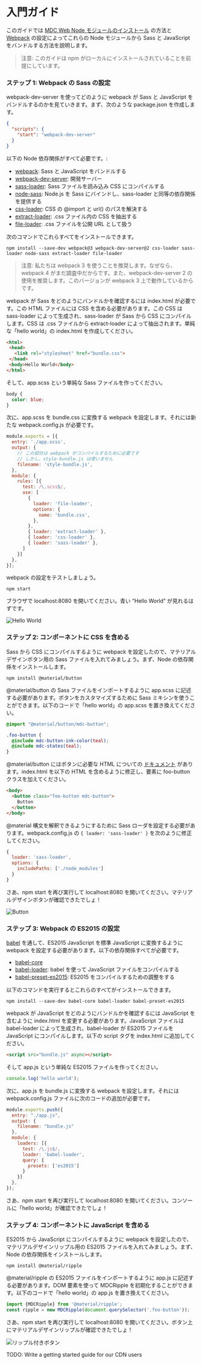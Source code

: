 <!--docs:
title: "Getting Started"
layout: landing
section: docs
path: /docs/getting-started/
-->

# 入門ガイド

このガイドでは [MDC Web Node モジュールのインストール](https://www.npmjs.com/org/material) の方法と [Webpack](https://webpack.js.org/) の設定によってこれらの Node モジュールから Sass と JavaScript をバンドルする方法を説明します。

> 注意: このガイドは npm がローカルにインストールされていることを前提にしています。

### ステップ 1: Webpack の Sass の設定

webpack-dev-server を使ってどのように webpack が Sass と JavaScript をバンドルするのかを見ていきます。まず、次のような package.json を作成します。

```json
{
  "scripts": {
    "start": "webpack-dev-server"
  }
}
```

以下の Node 依存関係がすべて必要です。:
- [webpack](https://www.npmjs.com/package/webpack): Sass と JavaScript をバンドルする
- [webpack-dev-server](https://www.npmjs.com/package/webpack-dev-server): 開発サーバー
- [sass-loader](https://www.npmjs.com/package/sass-loader): Sass ファイルを読み込み CSS にコンパイルする
- [node-sass](https://www.npmjs.com/package/node-sass): Node.js を Sass にバインドし、sass-loader と同等の依存関係を提供する
- [css-loader](https://www.npmjs.com/package/css-loader): CSS の @import と url() のパスを解決する
- [extract-loader](https://github.com/peerigon/extract-loader): .css ファイル内の CSS を抽出する
- [file-loader](https://github.com/webpack-contrib/file-loader): .css ファイルを公開 URL として扱う

次のコマンドでこれらすべてをインストールできます。

```
npm install --save-dev webpack@3 webpack-dev-server@2 css-loader sass-loader node-sass extract-loader file-loader
```

> 注意: 私たちは webpack 3 を使うことを推奨します。なぜなら、webpack 4 がまだ調査中だからです。また、webpack-dev-server 2 の使用を推奨します。このバージョンが webpack 3 上で動作しているからです。

webpack が Sass をどのようにバンドルかを確認するには index.html が必要です。この HTML ファイルには CSS を含める必要があります。この CSS は sass-loader によって生成され、sass-loader が Sass から CSS にコンパイルします。CSS は .css ファイルから extract-loader によって抽出されます。単純な「hello world」の index.html を作成してください。

```html
<html>
 <head>
   <link rel="stylesheet" href="bundle.css">
 </head>
 <body>Hello World</body>
</html>
```

そして、app.scss という単純な Sass ファイルを作ってください。

```scss
body {
  color: blue;
}
```

次に、app.scss を bundle.css に変換する webpack を設定します。それには新たな webpack.config.js が必要です。

```js
module.exports = [{
  entry: './app.scss',
  output: {
    // この部分は webpack がコンパイルするために必要です
    // しかし、style-bundle.js は使いません
    filename: 'style-bundle.js',
  },
  module: {
    rules: [{
      test: /\.scss$/,
      use: [
        {
          loader: 'file-loader',
          options: {
            name: 'bundle.css',
          },
        },
        { loader: 'extract-loader' },
        { loader: 'css-loader' },
        { loader: 'sass-loader' },
      ]
    }]
  },
}];
```

webpack の設定をテストしましょう。

```
npm start
```

ブラウザで localhost:8080 を開いてください。青い “Hello World” が見れるはずです。

![Hello World](hello_world.png)

### ステップ 2: コンポーネントに CSS を含める

Sass から CSS にコンパイルするように webpack を設定したので、マテリアルデザインボタン用の Sass ファイルを入れてみましょう。まず、Node の依存関係をインストールします。

```
npm install @material/button
```

@material/button の Sass ファイルをインポートするように app.scss に記述する必要があります。ボタンをカスタマイズするために Sass ミキシンを使うことができます。以下のコードで「hello world」の app.scss を置き換えてください。

```scss
@import "@material/button/mdc-button";

.foo-button {
  @include mdc-button-ink-color(teal);
  @include mdc-states(teal);
}
```
@material/button にはボタンに必要な HTML についての [ドキュメント](packages/mdc-button/README.md) があります。index.html を以下の HTML を含めるように修正し、要素に foo-button クラスを加えてください。

```html
<body>
  <button class="foo-button mdc-button">
    Button
  </button>
</body>
```

@material 構文を解釈できるようにするために Sass ローダを設定する必要があります。webpack.config.js の `{ loader: 'sass-loader' }` を次のように修正してください。

```javascript
{
  loader: 'sass-loader',
  options: {
    includePaths: ['./node_modules']
  }
}
```

さあ、npm start を再び実行して localhost:8080 を開いてください。マテリアルデザインボタンが確認できたでしょ！

![Button](button.png)

### ステップ 3: Webpack の ES2015 の設定

[babel](https://babeljs.io) を通して、ES2015 JavaScript を標準 JavaScript に変換するように webpack を設定する必要があります。以下の依存関係すべてが必要です。

- [babel-core](https://www.npmjs.com/package/babel-core)
- [babel-loader](https://www.npmjs.com/package/babel-loader): babel を使って JavaScript ファイルをコンパイルする
- [babel-preset-es2015](https://www.npmjs.com/package/babel-preset-es2015): ES2015 をコンパイルするための調整をする

以下のコマンドを実行するとこれらのすべてがインストールできます。

```
npm install --save-dev babel-core babel-loader babel-preset-es2015
```

webpack が JavaScript をどのようにバンドルかを確認するには JavaScript を含むように index.html を変更する必要があります。JavaScript ファイルは babel-loader によって生成され、babel-loader が ES2015 ファイルを JavaScript にコンパイルします。以下の script タグを index.html に追加してください。

```html
<script src="bundle.js" async></script>
```

そして app.js という単純な ES2015 ファイルを作ってください。

```javascript
console.log('hello world');
```

次に、app.js を bundle.js に変換する webpack を設定します。それには webpack.config.js ファイルに次のコードの追加が必要です。

```javascript
module.exports.push({
  entry: "./app.js",
  output: {
    filename: "bundle.js"
  },
  module: {
    loaders: [{
      test: /\.js$/,
      loader: 'babel-loader',
      query: {
        presets: ['es2015']
      }
    }]
  },
});
```

さあ、npm start を再び実行して localhost:8080 を開いてください。コンソールに「hello world」が確認できたでしょ！

### ステップ 4: コンポーネントに JavaScript を含める 

ES2015 から JavaScript にコンパイルするように webpack を設定したので、マテリアルデザインリップル用の ES2015 ファイルを入れてみましょう。まず、Node の依存関係をインストールします。

```
npm install @material/ripple
```

@material/ripple の ES2015 ファイルをインポートするように app.js に記述する必要があります。DOM 要素を使って MDCRipple を初期化することができます。以下のコードで「hello world」の app.js を置き換えてください。

```javascript
import {MDCRipple} from '@material/ripple';
const ripple = new MDCRipple(document.querySelector('.foo-button'));
```

さあ、npm start を再び実行して localhost:8080 を開いてください。ボタン上にマテリアルデザインリップルが確認できたでしょ！

![リップル付きボタン](button_with_ripple.png)

TODO: Write a getting started guide for our CDN users
